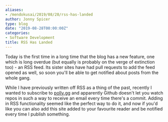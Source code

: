 ```yaml
---
aliases:
- /mendokusai/2019/08/28/rss-has-landed
author: Jonny Spicer
type: blog
date: "2019-08-28T00:00:00Z"
categories:
- Software Development
title: RSS Has Landed
---
```

Today is the first time in a long time that the blog has a new feature, one which is long overdue (but equally is probably
on the verge of extinction too) - an RSS feed. Its sister sites have had pull requests to add the feed opened as well, so soon
you'll be able to get notified about posts from the whole gang.

While I have previously written off RSS as a thing of the past, recently I wanted to subscribe to [polly.gg](https://polly.gg) and
apparently Github doesn't let you watch repos in such a way to receive an email every time there's a commit. Adding in RSS functionality seemed like the perfect way to do it, and now if you'd like you can
also add this site added to your favourite reader and be notified every time I publish something.
